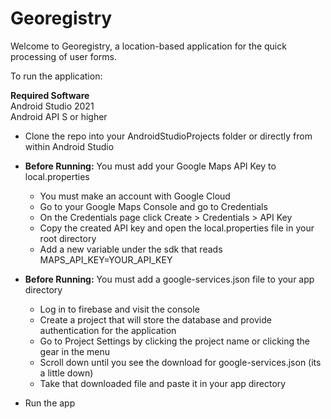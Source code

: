 # Georegistry

Welcome to Georegistry, a location-based application for the quick processing of user forms.


To run the application:

<b>Required Software</b><br>
Android Studio 2021<br>
Android API S or higher

- Clone the repo into your AndroidStudioProjects folder or directly from within Android Studio

- <b>Before Running:</b> You must add your Google Maps API Key to local.properties
  - You must make an account with Google Cloud
  - Go to your Google Maps Console and go to Credentials
  - On the Credentials page click Create > Credentials > API Key
  - Copy the created API key and open the local.properties file in your root directory
  - Add a new variable under the sdk that reads MAPS_API_KEY=YOUR_API_KEY

- <b>Before Running:</b> You must add a google-services.json file to your app directory
  - Log in to firebase and visit the console
  - Create a project that will store the database and provide authentication for the application
  - Go to Project Settings by clicking the project name or clicking the gear in the menu
  - Scroll down until you see the download for google-services.json (its a little down)
  - Take that downloaded file and paste it in your app directory

- Run the app

